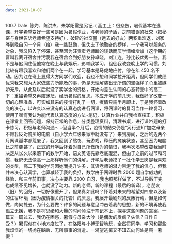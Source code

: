 ```yaml
---
date: 2021-10-07
---
```


100.7
Dale.
陈灼、陈洪杰、朱学阳需是另记.
(
高工上：很悲伤，暑假基本在逃课，开学希望变好一些可是因为暑假作业，与老师的矛盾，之前错误的社交（把秘密与身世告诉老师希望支持好），破碎的社交圈（远去的好友）两积重难返，刘家晔到晚自习一个月（给）我一些鼓励，但失去了他勤奋的榜样，一个我可以服务的对象，我又陷入了停滞，甚至因为汪责宏老师断的谈话而厌学情绪增加（这学期的晋叫我离开宿舍并污蔑我在宿舍会到好朋友孙卓晓，刘江连，孙比较优秀一些，我不是与他同住但他常在晚上与我娱乐，影响我学习，组徙我改变晚上学的习惯，刘比较有趣我喜欢和他们两个在一起，学习基本是马虎地应付，停在年 450 名不动。因为江在班上显得大方同学们欢迎，我也不想和同学拉开距离，但同学们成绩优秀我又想为大家做些力所能及的事，仍是无理解装出无所谓的坚强样子心里被嫉妒充斥，从此及以后就没了奖学金的资格，开始向差生认同的心态转变中的高二下：重拾希望又再度迷茫，经历暑假的反思，本应开学的前几天，我做好了改变一切的心理准备，可实如其来的疫情打乱了一切，疫情只需半月即止，于是我怀着改变的决心，以许久以来没有的认真态度进行网课，将网课时的复习当作一轮复习，使用了所有我认为能代表认真态度的方法-笔记，认真作业并自我检查核正，积极在课堂上回答问题，保持正常的作息，分类整理资料，清理书桌，进行课外题的打卡练习，积极与老师沟通··....但当半个月后，疫情的结束仍是“另行通知”加之母亲不顾我反对购买的电脑（自小学六年级来家中就没有了）来到房间，之后的近两个月网课基本都荒废了，我又回到了熬夜、玩游戏，释压的瘫痪状态，甚至因为电脑比之前更甚了，正式的开学后怀着对自己所做所为的情恨，我再次渴望改变我当时决定从长久以来落下的数学开始，语文英语先靠老底混混，但由于之前的过节和习惯，我仍无法像高一上那样听他们的讲解。开学后老师摸了一批化学王岗是我喜欢的类型，高二下我的学习因她而提升许多，其语老师的潜力带走了我的信心，但我并未决心认真学，也算减轻了我的负担，数学由于网课时靠 2000 题自学成功的经验，和三年前旧事，决心主要靠 2000 自习，我也照那样做了，不过导数干完也成绩不见增长，也就没了动力。新的老师，新的课程（最后的新译），老朋友（旧）的回归，一切好像重开了，但果真如此吗？怀着对未来的希望对四来以及新的住宿环境（因为疫情相关的托管）的厌恶，我展开最剧烈的反叛行动，但是如何做，向何处去，为什么要做？许多的问题与意见冲击着我的思想，新的环境再使我孤立无援，我不是将思绪和大量的时间倾注于笔记本上，探寻这些问题的答案，一篇又一篇过去，我仍在困惑，暑假与母亲大吵（是偶发的发疯？失信？自作自受？）暑假似在小地方度过了，在洛阳与小博无智地玩，全然将同学，学习和那些我烦恼的一切抛在脑后，无所事事的消遣。一渴望逃离又不知去向何处是高一暑假？
